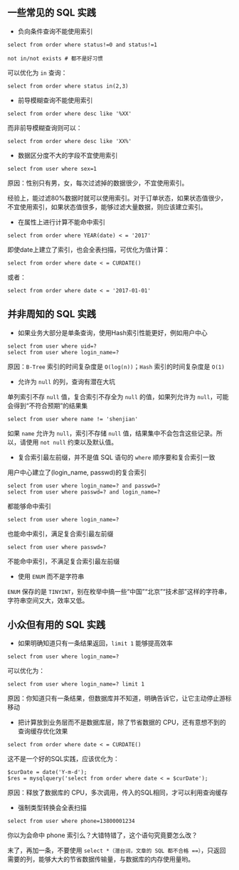 ## 一些常见的 SQL 实践

- 负向条件查询不能使用索引

```mysql
select from order where status!=0 and status!=1
```

```mysql
not in/not exists # 都不是好习惯
```

可以优化为 `in` 查询：

```mysql
select from order where status in(2,3)
```

- 前导模糊查询不能使用索引

```mysql
select from order where desc like '%XX'
```

而非前导模糊查询则可以：

```mysql
select from order where desc like 'XX%'
```

- 数据区分度不大的字段不宜使用索引

```mysql
select from user where sex=1
```

原因：性别只有男，女，每次过滤掉的数据很少，不宜使用索引。

经验上，能过滤80%数据时就可以使用索引。对于订单状态，如果状态值很少，不宜使用索引，如果状态值很多，能够过滤大量数据，则应该建立索引。

- 在属性上进行计算不能命中索引

```mysql
select from order where YEAR(date) < = '2017'
```

即使date上建立了索引，也会全表扫描，可优化为值计算：

```mysql
select from order where date < = CURDATE()
```

或者：

```mysql
select from order where date < = '2017-01-01'
```

## 并非周知的 SQL 实践

- 如果业务大部分是单条查询，使用Hash索引性能更好，例如用户中心

```mysql
select from user where uid=?
select from user where login_name=?
```

原因：`B-Tree` 索引的时间复杂度是 `O(log(n))`；`Hash` 索引的时间复杂度是 `O(1)`

- 允许为 `null` 的列，查询有潜在大坑

单列索引不存 `null` 值，复合索引不存全为 `null` 的值，如果列允许为 `null`，可能会得到“不符合预期”的结果集

```mysql
select from user where name != 'shenjian'
```

如果 `name` 允许为 `null`，索引不存储 `null` 值，结果集中不会包含这些记录。所以，请使用 `not null` 约束以及默认值。

- 复合索引最左前缀，并不是值 SQL 语句的 `where` 顺序要和复合索引一致

用户中心建立了(login_name, passwd)的复合索引

```mysql
select from user where login_name=? and passwd=?
select from user where passwd=? and login_name=?
```

都能够命中索引

```mysql
select from user where login_name=?
```

也能命中索引，满足复合索引最左前缀

```mysql
select from user where passwd=?
```

不能命中索引，不满足复合索引最左前缀

- 使用 `ENUM` 而不是字符串

`ENUM` 保存的是 `TINYINT`，别在枚举中搞一些“中国”“北京”“技术部”这样的字符串，字符串空间又大，效率又低。

## 小众但有用的 SQL 实践

- 如果明确知道只有一条结果返回，`limit 1` 能够提高效率

```mysql
select from user where login_name=?
```

可以优化为：

```mysql
select from user where login_name=? limit 1
```

原因：你知道只有一条结果，但数据库并不知道，明确告诉它，让它主动停止游标移动

- 把计算放到业务层而不是数据库层，除了节省数据的 CPU，还有意想不到的查询缓存优化效果

```mysql
select from order where date < = CURDATE()
```

这不是一个好的SQL实践，应该优化为：

```mysql
$curDate = date('Y-m-d');
$res = mysqlquery('select from order where date < = $curDate');
```

原因：释放了数据库的 CPU，多次调用，传入的SQL相同，才可以利用查询缓存

- 强制类型转换会全表扫描

```mysql
select from user where phone=13800001234
```

你以为会命中 phone 索引么？大错特错了，这个语句究竟要怎么改？

末了，再加一条，不要使用 `select *（潜台词，文章的 SQL 都不合格 ==）`，只返回需要的列，能够大大的节省数据传输量，与数据库的内存使用量哟。
